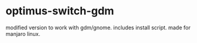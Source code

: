# optimus-switch-gdm
modified version to work with gdm/gnome. includes install script. made for manjaro linux.

